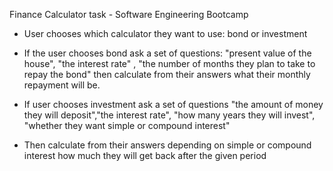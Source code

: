 Finance Calculator task - Software Engineering Bootcamp

- User chooses which calculator they want to use: bond or investment

- If the user chooses bond ask a set of questions: "present value of the house", "the interest rate" , 
"the number of months they plan to take to repay the bond" then calculate from their answers what their monthly repayment will be.

- If user chooses investment ask a set of questions "the amount of money they will deposit","the interest rate", 
"how many years they will invest", "whether they want simple or compound interest" 

- Then calculate from their answers depending on simple or compound interest how much they will get back after the given period